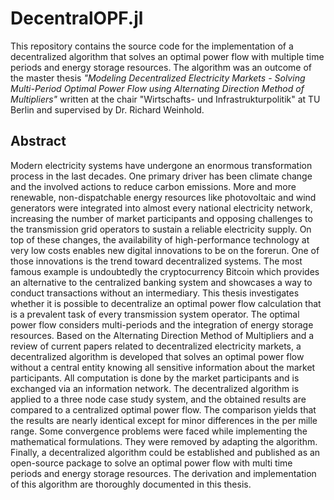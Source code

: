# DecentralOPF.jl

This repository contains the source code for the implementation of a decentralized algorithm that solves an optimal power flow with multiple time periods and energy storage resources. The algorithm was an outcome of the master thesis _"Modeling Decentralized Electricity Markets - Solving Multi-Period Optimal Power Flow using Alternating Direction Method of Multipliers"_ written at the chair "Wirtschafts- und Infrastrukturpolitik" at TU Berlin and supervised by Dr. Richard Weinhold. 

## Abstract

Modern electricity systems have undergone an enormous transformation process in the last decades. One primary driver has been climate change and the involved actions to reduce carbon emissions. More and more renewable, non-dispatchable energy resources like photovoltaic and wind generators were integrated into almost every national electricity network, increasing the number of market participants and opposing challenges to the transmission grid operators to sustain a reliable electricity supply. On top of these changes, the availability of high-performance technology at very low costs enables new digital innovations to be on the forerun. One of those innovations is the trend toward decentralized systems. The most famous example is undoubtedly the cryptocurrency Bitcoin which provides an alternative to the centralized banking system and showcases a way to conduct transactions without an intermediary. This thesis investigates whether it is possible to decentralize an optimal power flow calculation that is a prevalent task of every transmission system operator. The optimal power flow considers multi-periods and the integration of energy storage resources. Based on the Alternating Direction Method of Multipliers and a review of current papers related to decentralized electricity markets, a decentralized algorithm is developed that solves an optimal power flow without a central entity knowing all sensitive information about the market participants. All computation is done by the market participants and is exchanged via an information network. The decentralized algorithm is applied to a three node case study system, and the obtained results are compared to a centralized optimal power flow. The comparison yields that the results are nearly identical except for minor differences in the per mille range. Some convergence problems were faced while implementing the mathematical formulations. They were removed by adapting the algorithm. Finally, a decentralized algorithm could be established and published as an open-source package to solve an optimal power flow with multi time periods and energy storage resources. The derivation and implementation of this algorithm are thoroughly documented in this thesis.
